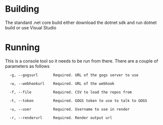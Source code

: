 # Building

The standard .net core build either download the dotnet sdk and run dotnet build or use Visual Studio

# Running
This is a console tool so it needs to be run from there. There are a couple of parameters as follows

```
  -g, --gogsurl       Required. URL of the gogs server to use

  -w, --webhookurl    Required. URL of the webhook

  -f, --file          Required. CSV to load the repos from

  -t, --token         Required. GOGS token to use to talk to GOGS

  -u, --user          Required. Username to use in render

  -r, --renderurl     Required. Render output url
```
